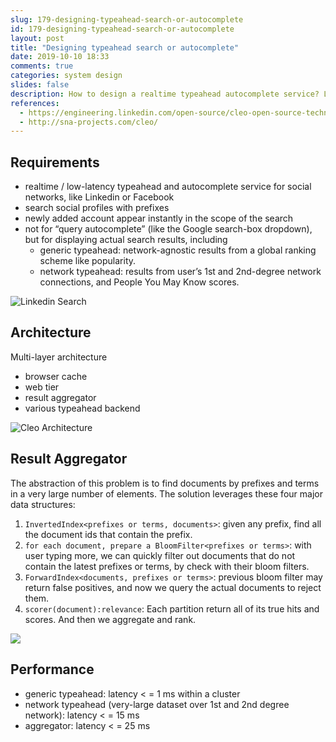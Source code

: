 ```yaml
---
slug: 179-designing-typeahead-search-or-autocomplete
id: 179-designing-typeahead-search-or-autocomplete
layout: post
title: "Designing typeahead search or autocomplete"
date: 2019-10-10 18:33
comments: true
categories: system design
slides: false
description: How to design a realtime typeahead autocomplete service? Linkedin's Cleo lib answers with a multi-layer architecture (browser cache / web tier / result aggregator / various typeahead backend) and 4 elements (inverted / forward index, bloom filter, scorer).
references:
  - https://engineering.linkedin.com/open-source/cleo-open-source-technology-behind-linkedins-typeahead-search
  - http://sna-projects.com/cleo/
---
```


## Requirements

* realtime / low-latency typeahead and autocomplete service for social networks, like Linkedin or Facebook
* search social profiles with prefixes 
* newly added account appear instantly in the scope  of the search
* not for “query autocomplete” (like the Google search-box dropdown), but for displaying actual search results, including
    * generic typeahead: network-agnostic results from a global ranking scheme like popularity.
    * network typeahead: results from user’s 1st and 2nd-degree network connections, and People You May Know scores.

![Linkedin Search](https://res.cloudinary.com/dohtidfqh/image/upload/v1570758247/web-guiguio/linkedin-typeahead.jpg)

## Architecture

Multi-layer architecture

* browser cache
* web tier
* result aggregator
* various typeahead backend

![Cleo Architecture](https://res.cloudinary.com/dohtidfqh/image/upload/v1570321528/web-guiguio/cleo.png)

## Result Aggregator
The abstraction of this problem is to find documents by prefixes and terms in a very large number of elements. The solution leverages these four major data structures:

1. `InvertedIndex<prefixes or terms, documents>`: given any prefix, find all the document ids that contain the prefix.
2. `for each document, prepare a BloomFilter<prefixes or terms>`: with user typing more, we can quickly filter out documents that do not contain the latest prefixes or terms, by check with their bloom filters.
3. `ForwardIndex<documents, prefixes or terms>`: previous bloom filter may return false positives, and now we query the actual documents to reject them.
4. `scorer(document):relevance`: Each partition return all of its true hits and scores. And then we aggregate and rank.

![](https://res.cloudinary.com/dohtidfqh/image/upload/v1570758116/web-guiguio/cleo-search-flow_0.jpg)

## Performance

* generic typeahead: latency \< \= 1 ms within a cluster
* network typeahead (very-large dataset over 1st and 2nd degree network):  latency \< \= 15 ms 
* aggregator: latency \< \= 25 ms
